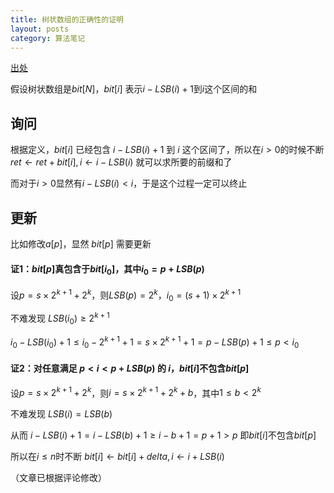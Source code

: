 ```yaml
---
title: 树状数组的正确性的证明
layout: posts
category: 算法笔记
---
```


[出处](https://codeforces.com/blog/entry/77089)

假设树状数组是$bit[N]$，$bit[i]$ 表示$i-LSB(i)+1$到$i$这个区间的和

## 询问

根据定义，$bit[i]$ 已经包含 $i-LSB(i)+1$ 到 $i$ 这个区间了，所以在$i>0$的时候不断 $ret\leftarrow ret+bit[i], i\leftarrow i-LSB(i)$ 就可以求所要的前缀和了

而对于$i>0$显然有$i-LSB(i)<i$，于是这个过程一定可以终止

## 更新
比如修改$a[p]$，显然 $bit[p]$ 需要更新

#### 证1：$bit[p]$真包含于$bit[i_0]$，其中$i_0=p+LSB(p)$

设$p=s \times 2^{k+1} + 2^k$，则$LSB(p)=2^k$，$i_0=(s+1) \times 2^{k+1}$

不难发现 $LSB(i_0) \ge 2^{k+1}$

$i_0-LSB(i_0)+1 \le i_0-2^{k+1}+1 = s \times 2^{k+1} + 1 = p-LSB(p)+1 \le p < i_0$

#### 证2：对任意满足 $p<i<p+LSB(p)$ 的 $i$，$bit[i]$不包含$bit[p]$

设$p=s \times 2^{k+1} + 2^k$，则$i=s \times 2^{k+1}+2^k+b$，其中$1 \le b < 2^k$

不难发现 $LSB(i)=LSB(b)$

从而 $i-LSB(i)+1=i-LSB(b)+1 \geq i-b+1 = p+1 > p$ 即$bit[i]$不包含$bit[p]$

所以在$i \le n$时不断 $bit[i] \leftarrow bit[i] + delta, i\leftarrow i+LSB(i)$

（文章已根据评论修改）
